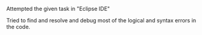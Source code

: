 Attempted the given task in "Eclipse IDE"

Tried to find and resolve and debug most of the logical and syntax errors in the code.
